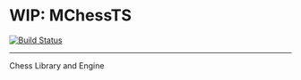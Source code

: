 # WIP: MChessTS
[![Build Status](https://travis-ci.org/waegemans/MChessTS.svg?branch=master)](https://travis-ci.org/waegemans/MChessTS)

-----

Chess Library and Engine